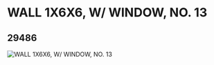 # WALL 1X6X6, W/ WINDOW, NO. 13
## 29486
![WALL 1X6X6, W/ WINDOW, NO. 13](https://lc-www-live-s.legocdn.com/media/bricks/5/2/6174430.jpg)
